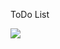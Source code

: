 ToDo List


<img src="https://github.com/user-attachments/assets/982d4ad7-b35d-47dc-bef5-cdd7972ee122">
